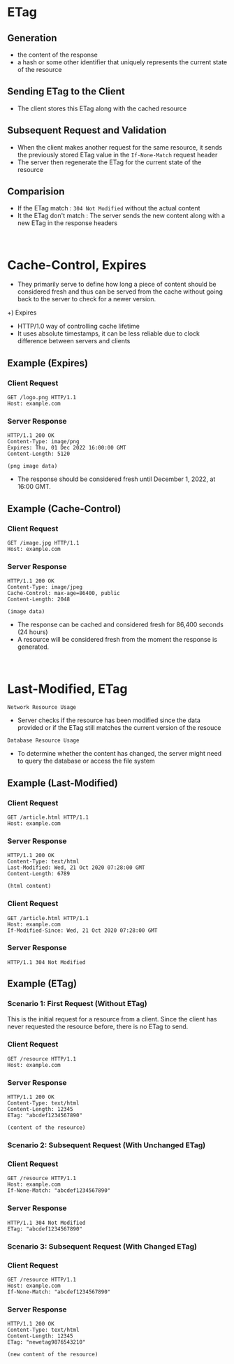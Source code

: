 # ETag

## Generation
- the content of the response
- a hash or some other identifier that uniquely represents the current state of the resource

## Sending ETag to the Client
- The client stores this ETag along with the cached resource

## Subsequent Request and Validation
- When the client makes another request for the same resource, it sends the previously stored ETag value in the `If-None-Match` request header
- The server then regenerate the ETag for the current state of the resource

## Comparision
- If the ETag match : `304 Not Modified` without the actual content
- It the ETag don't match : The server sends the new content along with a new ETag in the response headers

<br/>

# Cache-Control, Expires

- They primarily serve to define how long a piece of content should be considered fresh and thus can be served from the cache without going back to the server to check for a newer version. 

+) Expires
- HTTP/1.0 way of controlling cache lifetime
- It uses absolute timestamps, it can be less reliable due to clock difference between servers and clients

## Example (Expires)

### Client Request
```
GET /logo.png HTTP/1.1
Host: example.com
```

### Server Response
```
HTTP/1.1 200 OK
Content-Type: image/png
Expires: Thu, 01 Dec 2022 16:00:00 GMT
Content-Length: 5120

(png image data)
```

- The response should be considered fresh until December 1, 2022, at 16:00 GMT.

## Example (Cache-Control)

### Client Request
```
GET /image.jpg HTTP/1.1
Host: example.com
```

### Server Response
```
HTTP/1.1 200 OK
Content-Type: image/jpeg
Cache-Control: max-age=86400, public
Content-Length: 2048

(image data)
```
- The response can be cached and considered fresh for 86,400 seconds (24 hours)
- A resource will be considered fresh from the moment the response is generated.

<br/>

# Last-Modified, ETag

`Network Resource Usage`
- Server checks if the resource has been modified since the data provided or if the ETag still matches the current version of the resouce

`Database Resource Usage`
- To determine whether the content has changed, the server might need to query the database or access the file system

## Example (Last-Modified)

### Client Request
```
GET /article.html HTTP/1.1
Host: example.com
```

### Server Response
```
HTTP/1.1 200 OK
Content-Type: text/html
Last-Modified: Wed, 21 Oct 2020 07:28:00 GMT
Content-Length: 6789

(html content)
```

### Client Request
```
GET /article.html HTTP/1.1
Host: example.com
If-Modified-Since: Wed, 21 Oct 2020 07:28:00 GMT
```

### Server Response
```
HTTP/1.1 304 Not Modified
```

## Example (ETag)

### Scenario 1: First Request (Without ETag)
This is the initial request for a resource from a client. Since the client has never requested the resource before, there is no ETag to send.

### Client Request
```
GET /resource HTTP/1.1
Host: example.com
```

### Server Response
```
HTTP/1.1 200 OK
Content-Type: text/html
Content-Length: 12345
ETag: "abcdef1234567890"

(content of the resource)
```

### Scenario 2: Subsequent Request (With Unchanged ETag)

### Client Request
```
GET /resource HTTP/1.1
Host: example.com
If-None-Match: "abcdef1234567890"
```

### Server Response
```
HTTP/1.1 304 Not Modified
ETag: "abcdef1234567890"
```

### Scenario 3: Subsequent Request (With Changed ETag)

### Client Request
```
GET /resource HTTP/1.1
Host: example.com
If-None-Match: "abcdef1234567890"
```

### Server Response
```
HTTP/1.1 200 OK
Content-Type: text/html
Content-Length: 12345
ETag: "newetag9876543210"

(new content of the resource)
```
